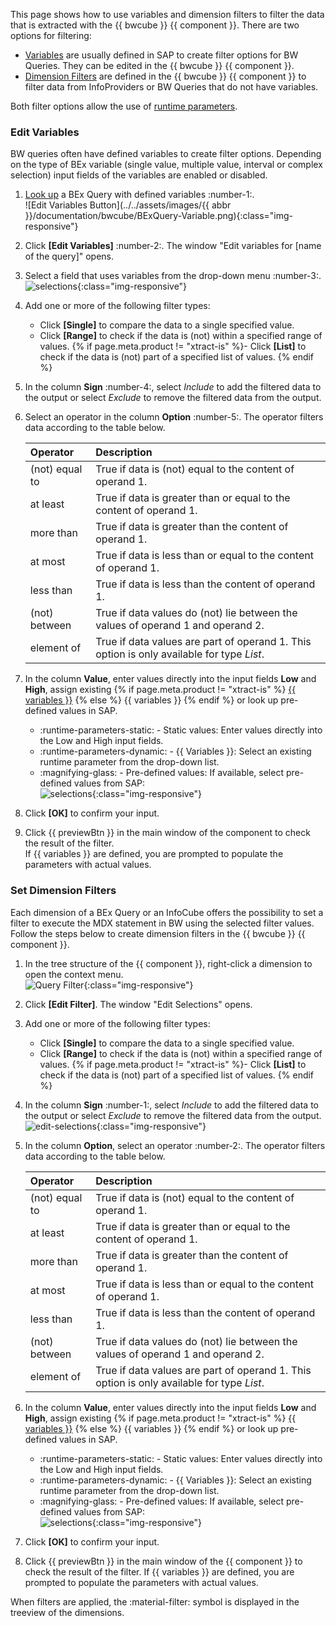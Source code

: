 

This page shows how to use variables and dimension filters to filter the data that is extracted with the {{ bwcube }} {{ component }}.
There are two options for filtering:
- [Variables](#edit-variables) are usually defined in SAP to create filter options for BW Queries. They can be edited in the {{ bwcube }} {{ component }}.
- [Dimension Filters](#set-dimension-filters) are defined in the {{ bwcube }} {{ component }} to filter data from InfoProviders or BW Queries that do not have variables.

Both filter options allow the use of [runtime parameters](edit-runtime-parameters.md).

### Edit Variables

BW queries often have defined variables to create filter options. 
Depending on the type of BEx variable (single value, multiple value, interval or complex selection) input fields of the variables are enabled or disabled.

1. [Look up](index.md/#look-up-a-bw-cube-or-query) a BEx Query with defined variables :number-1:.<br> 
![Edit Variables Button](../../assets/images/{{ abbr }}/documentation/bwcube/BExQuery-Variable.png){:class="img-responsive"}
2. Click **[Edit Variables]** :number-2:. The window "Edit variables for [name of the query]" opens.
3. Select a field that uses variables from the drop-down menu :number-3:.<br>
![selections](../../assets/images/documentation/components/bwcube/selections-cube.png){:class="img-responsive"}
4. Add one or more of the following filter types:<br>
	- Click **[Single]** to compare the data to a single specified value.<br>
	- Click **[Range]** to check if the data is (not) within a specified range of values.
	{% if page.meta.product != "xtract-is" %}- Click **[List]** to check if the data is (not) part of a specified list of values. {% endif %}
3. In the column **Sign** :number-4:, select *Include* to add the filtered data to the output or select *Exclude* to remove the filtered data from the output.<br>
4. Select an operator in the column **Option** :number-5:. The operator filters data according to the table below.

	| Operator |  Description    |  
	|:---------|:-------------|
	|(not) equal to |  True if data is (not) equal to the content of operand 1.|
	|at least |  True if data is greater than or equal to the content of operand 1.|
	|more than |  True if data is greater than the content of operand 1.|
	|at most | True if data is less than or equal to the content of operand 1.|
	|less than | True if data is less than the content of operand 1.|
	|(not) between | True if data values do (not) lie between the values of operand 1 and operand 2. |
	| element of | True if data values are part of operand 1. This option is only available for type *List*. |
	
5. In the column **Value**, enter values directly into the input fields **Low** and **High**, assign existing {% if page.meta.product != "xtract-is" %} [{{ variables }}](edit-runtime-parameters.md) {% else %} {{ variables }} {% endif %} or look up pre-defined values in SAP.
	- :runtime-parameters-static: - Static values: Enter values directly into the Low and High input fields. 
	- :runtime-parameters-dynamic: - {{ Variables }}: Select an existing runtime parameter from the drop-down list.
	- :magnifying-glass: - Pre-defined values: If available, select pre-defined values from SAP:<br>
	![selections](../../assets/images/documentation/components/bwcube/query-var.png){:class="img-responsive"}
6. Click **[OK]** to confirm your input.
7. Click {{ previewBtn }} in the main window of the component to check the result of the filter. <br>
If {{ variables }} are defined, you are prompted to populate the parameters with actual values.


### Set Dimension Filters 

Each dimension of a BEx Query or an InfoCube offers the possibility to set a filter to execute the MDX statement in BW using the selected filter values.
Follow the steps below to create dimension filters in the {{ bwcube }} {{ component }}.

1. In the tree structure of the {{ component }}, right-click a dimension to open the context menu.<br>
![Query Filter](../../assets/images/documentation/components/bwcube/cube-query-filter.png){:class="img-responsive"}
2. Click **[Edit Filter]**. The window "Edit Selections" opens. 
3. Add one or more of the following filter types:<br>
	- Click **[Single]** to compare the data to a single specified value.<br>
	- Click **[Range]** to check if the data is (not) within a specified range of values.
	{% if page.meta.product != "xtract-is" %}- Click **[List]** to check if the data is (not) part of a specified list of values. {% endif %}
4. In the column **Sign** :number-1:, select *Include* to add the filtered data to the output or select *Exclude* to remove the filtered data from the output.<br>
![edit-selections](../../assets/images/documentation/components/edit-selections.png){:class="img-responsive"}
5. In the column **Option**, select an operator :number-2:. The operator filters data according to the table below.
	
	| Operator |  Description    |  
	|:---------|:-------------|
	|(not) equal to |  True if data is (not) equal to the content of operand 1.|
	|at least |  True if data is greater than or equal to the content of operand 1.|
	|more than |  True if data is greater than the content of operand 1.|
	|at most | True if data is less than or equal to the content of operand 1.|
	|less than | True if data is less than the content of operand 1.|
	|(not) between | True if data values do (not) lie between the values of operand 1 and operand 2. |
	| element of | True if data values are part of operand 1. This option is only available for type *List*. |
	
5. In the column **Value**, enter values directly into the input fields **Low** and **High**, assign existing {% if page.meta.product != "xtract-is" %} [{{ variables }}](edit-runtime-parameters.md) {% else %} {{ variables }} {% endif %} or look up pre-defined values in SAP.
	- :runtime-parameters-static: - Static values: Enter values directly into the Low and High input fields. 
	- :runtime-parameters-dynamic: - {{ Variables }}: Select an existing runtime parameter from the drop-down list.
	- :magnifying-glass: - Pre-defined values: If available, select pre-defined values from SAP:<br>
	![selections](../../assets/images/documentation/components/bwcube/query-var.png){:class="img-responsive"}
6. Click **[OK]** to confirm your input. 
7. Click {{ previewBtn }} in the main window of the {{ component }} to check the result of the filter.
If {{ variables }} are defined, you are prompted to populate the parameters with actual values.

When filters are applied, the :material-filter: symbol is displayed in the treeview of the dimensions.
